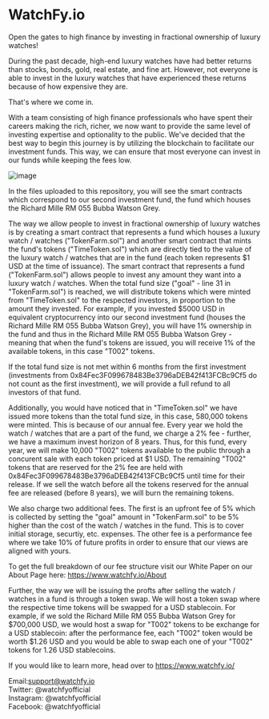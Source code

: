 # WatchFy.io

Open the gates to high finance by investing in fractional ownership of luxury watches!

During the past decade, high-end luxury watches have had better returns than stocks, bonds, gold, real estate, and fine art. However, not everyone is able to invest in the luxury watches that have experienced these returns because of how expensive they are.

That's where we come in.

With a team consisting of high finance professionals who have spent their careers making the rich, richer, we now want to provide the same level of investing expertise and optionality to the public. We've decided that the best way to begin this journey is by utilizing the blockchain to facilitate our investment funds. This way, we can ensure that most everyone can invest in our funds while keeping the fees low.

![image](https://user-images.githubusercontent.com/114412800/221577990-eb435f05-fb65-4797-9ff2-b5a921fa9c24.png)

In the files uploaded to this repository, you will see the smart contracts which correspond to our second investment fund, the fund which houses the Richard Mille RM 055 Bubba Watson Grey.

The way we allow people to invest in fractional ownership of luxury watches is by creating a smart contract that represents a fund which houses a luxury watch / watches ("TokenFarm.sol") and another smart contract that mints the fund's tokens ("TimeToken.sol") which are directly tied to the value of the luxury watch / watches that are in the fund (each token represents $1 USD at the time of issuance). The smart contract that represents a fund ("TokenFarm.sol") allows people to invest any amount they want into a luxury watch / watches. When the total fund size ("goal" - line 31 in "TokenFarm.sol") is reached, we will distribute tokens which were minted from "TimeToken.sol" to the respected investors, in proportion to the amount they invested. For example, if you invested $5000 USD in equivalent cryptocurrency into our second investment fund (houses the Richard Mille RM 055 Bubba Watson Grey), you will have 1% ownership in the fund and thus in the Richard Mille RM 055 Bubba Watson Grey - meaning that when the fund's tokens are issued, you will receive 1% of the available tokens, in this case "T002" tokens.

If the total fund size is not met within 6 months from the first investment (investments from 0x84Fec3F099678483Be3796aDEB42f413FCBc9Cf5 do not count as the first investment), we will provide a full refund to all investors of that fund.

Additionally, you would have noticed that in "TimeToken.sol" we have issued more tokens than the total fund size, in this case, 580,000 tokens were minted. This is because of our annual fee. Every year we hold the watch / watches that are a part of the fund, we charge a 2% fee - further, we have a maximum invest horizon of 8 years. Thus, for this fund, every year, we will make 10,000 "T002" tokens available to the public through a concurent sale with each token priced at $1 USD. The remaining "T002" tokens that are reserved for the 2% fee are held with 0x84Fec3F099678483Be3796aDEB42f413FCBc9Cf5 until time for their release. If we sell the watch before all the tokens reserved for the annual fee are released (before 8 years), we will burn the remaining tokens.

We also charge two additional fees. The first is an upfront fee of 5% which is collected by setting the "goal" amount in "TokenFarm.sol" to be 5% higher than the cost of the watch / watches in the fund. This is to cover initial storage, securtiy, etc. expenses. The other fee is a performance fee where we take 10% of future profits in order to ensure that our views are aligned with yours.

To get the full breakdown of our fee structure visit our White Paper on our About Page here: https://www.watchfy.io/About

Further, the way we will be issuing the profts after selling the watch / watches in a fund is through a token swap. We will host a token swap where the respective time tokens will be swapped for a USD stablecoin. For example, if we sold the Richard Mille RM 055 Bubba Watson Grey for $700,000 USD, we would host a swap for "T002" tokens to be exchange for a USD stablecoin: after the performance fee, each "T002" token would be worth $1.26 USD and you would be able to swap each one of your "T002" tokens for 1.26 USD stablecoins.

If you would like to learn more, head over to https://www.watchfy.io/ 

Email:support@watchfy.io    
Twitter: @watchfyofficial    
Instagram: @watchfyofficial    
Facebook: @watchfyofficial 
